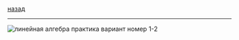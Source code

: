 [назад](lin-alg.md)
***
![линейная алгебра практика вариант номер 1-2](https://github.com/user-attachments/assets/8223791f-d9f5-4d2e-830c-ea12314ff44d)
